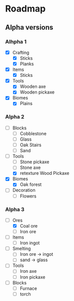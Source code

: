 # Roadmap
## Alpha versions
### Alhpha 1
- [x] Crafting
    - [x] Sticks
    - [x] Planks
- [x] Items
    - [x] Sticks
- [x] Tools
    - [x] Wooden axe
    - [x] Wooden pickaxe
- [x] Biomes
    - [x] Plains

### Alpha 2
- [ ] Blocks
    - [ ] Cobblestone
    - [ ] Glass
    - [ ] Oak Stairs
    - [ ] Sand
- [ ] Tools
    - [ ] Stone pickaxe
    - [ ] Stone axe
    - [X] retexture Wood Pickaxe
- [x] Biomes
    - [x] Oak forest
- [ ] Decoration
    - [ ] Flowers

### Alpha 3
- [ ] Ores
    - [x] Coal ore
    - [ ] Iron ore
- [ ] Items
    - [ ] Iron ingot
- [ ] Smelting
    - [ ] Iron ore -> ingot
    - [ ] sand -> glass
- [ ] Tools
    - [ ] Iron axe
    - [ ] Iron pickaxe
- [ ] Blocks
    - [ ] Furnace
    - [ ] torch

